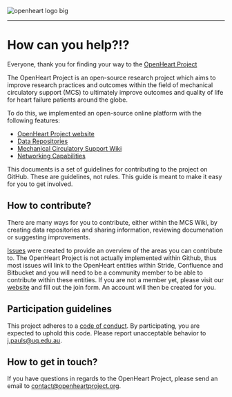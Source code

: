 ![openheart logo big](https://cloud.githubusercontent.com/assets/29052135/26570534/7620fae6-4554-11e7-8481-e0dfbe25eb17.PNG)

---

# How can you help?!?

Everyone, thank you for finding your way to the [OpenHeart Project](https://github.com/JoPauls/OpenHeart-Project)

The OpenHeart Project is an open-source research project which aims to improve research practices and outcomes within the field of mechanical circulatory support (MCS) to ultimately improve outcomes and quality of life for heart failure patients around the globe.

To do this, we implemented an open-source online platform with the following features:

*	[OpenHeart Project website](www.openheartproject.org)
*	[Data Repositories](https://openheartproject.atlassian.net/wiki/spaces/OR/overview)
*	[Mechanical Circulatory Support Wiki](https://openheartproject.atlassian.net/wiki/spaces/MCSW/overview)
* [Networking Capabilities](https://app.stride.com/f6705aea-cf6f-4343-b4ab-7932e017d5d2/lobby)

This documents is a set of guidelines for contributing to the project on GitHub. These are guidelines, not rules. This guide is meant to make it easy for you to get involved.


## How to contribute?

There are many ways for you to contribute, either within the MCS Wiki, by creating data repositories and sharing information, reviewing documenation or suggesting improvements.

[Issues](https://github.com/JoPauls/OpenHeart-Project/issues) were created to provide an overview of the areas you can contribute to. 
The OpenHeart Project is not actually implemented within Github, thus most issues will link to the OpenHeart entities within Stride, Confluence and Bitbucket and you will need to be a community member to be able to contribute within these entities.
If you are not a member yet, please visit our [website](www.openheartproject.org) and fill out the join form. An account will then be created for you.


## Participation guidelines

This project adheres to a [code of conduct](CODE_OF_CONDUCT.md). By participating, you are expected to uphold this code. Please report unacceptable behavior to j.pauls@uq.edu.au.


## How to get in touch?

If you have questions in regards to the OpenHeart Project, please send an email to contact@openheartproject.org. 

